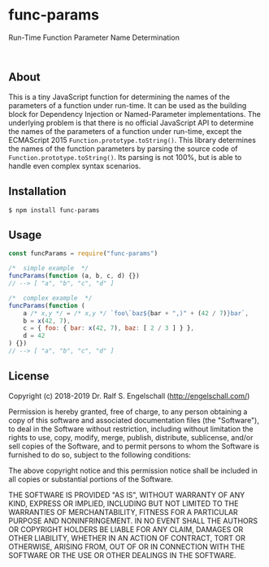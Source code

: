 
func-params
===========

Run-Time Function Parameter Name Determination

<p/>
<img src="https://nodei.co/npm/func-params.png?downloads=true&stars=true" alt=""/>

<p/>
<img src="https://david-dm.org/rse/func-params.png" alt=""/>

About
-----

This is a tiny JavaScript function for determining the names of the
parameters of a function under run-time. It can be used as the building
block for Dependency Injection or Named-Parameter implementations.
The underlying problem is that there is no official JavaScript API
to determine the names of the parameters of a function under run-time,
except the ECMAScript 2015 `Function.prototype.toString()`. This
library determines the names of the function parameters by parsing
the source code of `Function.prototype.toString()`. Its parsing is not
100%, but is able to handle even complex syntax scenarios.

Installation
------------

```shell
$ npm install func-params
```

Usage
-----

```js
const funcParams = require("func-params")

/*  simple example  */
funcParams(function (a, b, c, d) {})
// --> [ "a", "b", "c", "d" ]

/*  complex example  */
funcParams(function (
    a /* x,y */ = /* x,y */ `foo\`baz${bar + ",)" + (42 / 7)}bar`,
    b = x(42, 7),
    c = { foo: { bar: x(42, 7), baz: [ 2 / 3 ] } },
    d = 42
) {})
// --> [ "a", "b", "c", "d" ]
```

License
-------

Copyright (c) 2018-2019 Dr. Ralf S. Engelschall (http://engelschall.com/)

Permission is hereby granted, free of charge, to any person obtaining
a copy of this software and associated documentation files (the
"Software"), to deal in the Software without restriction, including
without limitation the rights to use, copy, modify, merge, publish,
distribute, sublicense, and/or sell copies of the Software, and to
permit persons to whom the Software is furnished to do so, subject to
the following conditions:

The above copyright notice and this permission notice shall be included
in all copies or substantial portions of the Software.

THE SOFTWARE IS PROVIDED "AS IS", WITHOUT WARRANTY OF ANY KIND,
EXPRESS OR IMPLIED, INCLUDING BUT NOT LIMITED TO THE WARRANTIES OF
MERCHANTABILITY, FITNESS FOR A PARTICULAR PURPOSE AND NONINFRINGEMENT.
IN NO EVENT SHALL THE AUTHORS OR COPYRIGHT HOLDERS BE LIABLE FOR ANY
CLAIM, DAMAGES OR OTHER LIABILITY, WHETHER IN AN ACTION OF CONTRACT,
TORT OR OTHERWISE, ARISING FROM, OUT OF OR IN CONNECTION WITH THE
SOFTWARE OR THE USE OR OTHER DEALINGS IN THE SOFTWARE.

